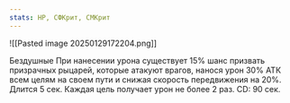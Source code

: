 ```yaml
---
stats: HP, СФКрит, СМКрит
---
```

![[Pasted image 20250129172204.png]]

Бездушные
При нанесении урона существует 15% шанс призвать призрачных рыцарей, которые атакуют врагов, нанося урон 30% АТК всем целям на своем пути и снижая скорость передвижения на 20%. Длится 5 сек. Каждая цель получает урон не более 2 раз. CD: 90 сек.